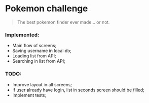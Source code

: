 # Pokemon challenge

> The best pokemon finder ever made... or not.

### Implemented:
  - Main flow of screens;
  - Saving username in local db;
  - Loading list from API;
  - Searching in list from API;

### TODO:
  - Improve layout in all screens;
  - If user already have login, list in seconds screen should be filled;
  - Implement tests;
